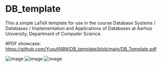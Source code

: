 # DB_template
This a simple LaTeX template for use in the course Database Systems / Databases / Implementation and Applications of Databases at Aarhus University, Department of Computer Science.


#PDF showcase: https://github.com/YusufABM/DB_template/blob/main/DB_Template.pdf


![image](https://github.com/user-attachments/assets/acf31d82-084f-41bd-8b67-f396951cd8ed)
![image](https://github.com/user-attachments/assets/6ccca1a9-b3e1-4c1f-a201-e9dc09f09839)
![image](https://github.com/user-attachments/assets/8e21b217-c961-49d6-8284-54928c149c20)
